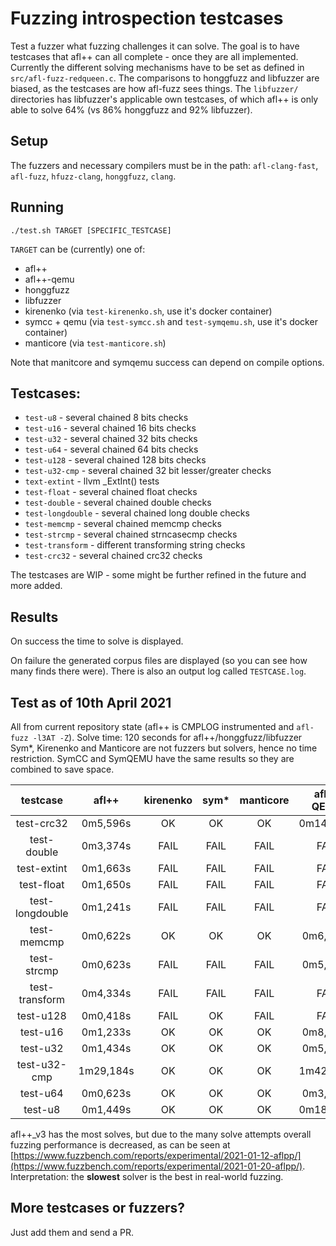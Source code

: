 # Fuzzing introspection testcases

Test a fuzzer what fuzzing challenges it can solve.
The goal is to have testcases that afl++ can all complete - once they are all implemented.
Currently the different solving mechanisms have to be set as defined in `src/afl-fuzz-redqueen.c`.
The comparisons to honggfuzz and libfuzzer are biased, as the testcases are how afl-fuzz sees things.
The `libfuzzer/` directories has libfuzzer's applicable own testcases, of which afl++ is only able to solve 64% (vs 86% honggfuzz and 92% libfuzzer).

## Setup

The fuzzers and necessary compilers must be in the path: `afl-clang-fast`, `afl-fuzz`, `hfuzz-clang`, `honggfuzz`, `clang`.

## Running

```
./test.sh TARGET [SPECIFIC_TESTCASE]
```

`TARGET` can be (currently) one of:
  * afl++
  * afl++-qemu
  * honggfuzz
  * libfuzzer
  * kirenenko (via `test-kirenenko.sh`, use it's docker container)
  * symcc + qemu (via `test-symcc.sh` and `test-symqemu.sh`, use it's docker container)
  * manticore (via `test-manticore.sh`)

Note that manitcore and symqemu success can depend on compile options.

## Testcases:

  * `test-u8` - several chained 8 bits checks
  * `test-u16` - several chained 16 bits checks
  * `test-u32` - several chained 32 bits checks
  * `test-u64` - several chained 64 bits checks
  * `test-u128` - several chained 128 bits checks
  * `test-u32-cmp` - several chained 32 bit lesser/greater checks
  * `text-extint` - llvm _ExtInt() tests
  * `test-float` - several chained float checks
  * `test-double` - several chained double checks
  * `test-longdouble` - several chained long double checks
  * `test-memcmp` - several chained memcmp checks
  * `test-strcmp` - several chained strncasecmp checks
  * `test-transform` - different transforming string checks
  * `test-crc32` - several chained crc32 checks

The testcases are WIP - some might be further refined in the future and more added.

## Results

On success the time to solve is displayed.

On failure the generated corpus files are displayed (so you can see how many finds there were). There is also an output log called `TESTCASE.log`.

## Test as of 10th April 2021

All from current repository state (afl++ is CMPLOG instrumented and `afl-fuzz -l3AT -Z`).
Solve time: 120 seconds for afl++/honggfuzz/libfuzzer
Sym*, Kirenenko and Manticore are not fuzzers but solvers, hence no time restriction.
SymCC and SymQEMU have the same results so they are combined to save space.

|testcase|afl++|kirenenko|sym*|manticore|afl++ QEMU|honggfuzz-2.4|libfuzzer-12|
|:------:|:---:|:-------:|:--:|:-------:|:--------:|:-----------:|:----------:|
|test-crc32|0m5,596s|OK|OK|OK|0m14,609s|FAIL|0m55,987s|
|test-double|0m3,374s|FAIL|FAIL|FAIL|FAIL|FAIL|FAIL|
|test-extint|0m1,663s|FAIL|FAIL|FAIL|FAIL|FAIL|FAIL|
|test-float|0m1,650s|FAIL|FAIL|FAIL|FAIL|FAIL|FAIL|
|test-longdouble|0m1,241s|FAIL|FAIL|FAIL|FAIL|FAIL|FAIL|
|test-memcmp|0m0,622s|OK|OK|OK|0m6,494s|0m1,023s|0m1,269s|
|test-strcmp|0m0,623s|FAIL|FAIL|FAIL|0m5,727s|0m1,220s|0m1,469s|
|test-transform|0m4,334s|FAIL|FAIL|FAIL|FAIL|FAIL|FAIL|
|test-u128|0m0,418s|FAIL|OK|FAIL|FAIL|FAIL|FAIL|
|test-u16|0m1,233s|OK|OK|OK|0m8,132s|0m1,425s|0m12,065s|
|test-u32|0m1,434s|OK|OK|OK|0m5,185s|0m1,025s|0m6,984s|
|test-u32-cmp|1m29,184s|OK|OK|OK|1m42,470s|0m1,824s|0m0,759s|
|test-u64|0m0,623s|OK|OK|OK|0m3,844s|0m1,024s|0m10,346s|
|test-u8|0m1,449s|OK|OK|OK|0m18,186s|0m1,026s|0m4,382s|

afl++_v3 has the most solves, but due to the many solve attempts overall fuzzing performance is decreased, as can be seen at [https://www.fuzzbench.com/reports/experimental/2021-01-12-aflpp/](https://www.fuzzbench.com/reports/experimental/2021-01-20-aflpp/).
Interpretation: the **slowest** solver is the best in real-world fuzzing.

## More testcases or fuzzers?

Just add them and send a PR.
